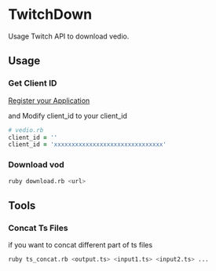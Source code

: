 # TwitchDown
Usage Twitch API to download vedio.

## Usage
### Get Client ID
[Register your Application](https://www.twitch.tv/kraken/oauth2/clients/new)

and Modify client_id to your client_id

```ruby
# vedio.rb
client_id = ''
client_id = 'xxxxxxxxxxxxxxxxxxxxxxxxxxxxxxx'
```

### Download vod

```sh
ruby download.rb <url>
```

## Tools
### Concat Ts Files

if you want to concat different part of ts files

```sh
ruby ts_concat.rb <output.ts> <input1.ts> <input2.ts> ...
```

